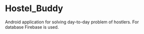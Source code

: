 # Hostel_Buddy
Android application  for solving day-to-day problem of hostlers. For database Firebase is used.
